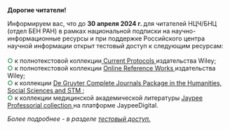 <p>
<b> Дорогие читатели!</b>
</p>

<p>
Информируем вас, что до <b> 30 апреля 2024 г. </b> для читателей НЦЧ/БНЦ (отдел БЕН РАН) в рамках национальной подписки на научно-информационные ресурсы и при поддержке Российского центра научной информации открыт тестовый доступ к следующим ресурсам:
<br>
<br>
<font color=seagreen><b> &#9675;</b></font>
к полнотекстовой коллекции<a href="https://currentprotocols.onlinelibrary.wiley.com/" title="до 30 апреля 2024 года"> Current Protocols </a> издательства Wiley;
<br>
<font color=seagreen><b> &#9675;</b></font>
к полнотекстовой коллекции <a href="https://onlinelibrary.wiley.com/action/showPublications?PubType=refWork" title=" до 30 апреля 2024 г."> Online Reference Works </a> издательства Wiley;
<br>
<font color=seagreen><b> &#9675;</b></font>
к коллекции <a href="https://www.degruyter.com/" title="до 30 апреля 2024 года"> De Gruyter Complete Journals Package in the Humanities, Social Sciences and STM </a>;
<br>
<font color=seagreen><b> &#9675;</b></font>
к коллекции медицинской академической литературы <a href="https://www.jaypeedigital.com/home" title="до 30 апреля 2024 года"> Jaypee Professorial collection </a>  на платформе JaypeeDigital.
</p>

<p>
<i>Более подробнее - в разделе <a href="/Restmp.html"> тестовый доступ. </a></i>
</p>
